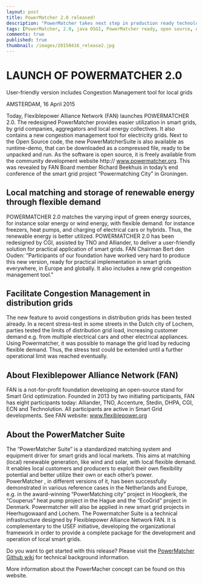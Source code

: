 ```yaml
---
layout: post
title: PowerMatcher 2.0 released!
description: "PowerMatcher takes next step in production ready technology"
tags: [PowerMatcher, 2.0, java OSGI, PowerMatcher ready, open source, Apache 2.0, community, PowerMatcherSuite]
comments: true
published: true
thumbnail: /images/20150416_release2.jpg
---
```


# LAUNCH OF POWERMATCHER 2.0  

User-friendly version includes Congestion Management tool for local grids

AMSTERDAM, 16 April 2015

Today, Flexiblepower Alliance Network (FAN) launches POWERMATCHER 2.0. The redesigned PowerMatcher provides easier utilization in smart grids, by grid companies, aggregators and local energy collectives.  It  also contains a new congestion management tool for electricity grids. Next to the Open Source code, the new PowerMatcherSuite is  also available as runtime-demo, that can be downloaded as a compressed file, ready to be unpacked and run.  As the software is open source, it is freely available from the community development website http:// www.powermatcher.org. This was revealed by FAN Board member Richard Beekhuis  in today’s end conference of the smart grid project “Powermatching City” in Groningen. 

## Local matching and storage of renewable energy through flexible demand

POWERMATCHER 2.0 matches the varying input of green energy sources, for instance solar energy or wind energy,  with flexible demand: for instance freezers, heat pumps, and charging of electrical cars or hybrids. Thus, the renewable energy is better utilized.  POWERMATCHER 2.0 has been  redesigned by CGI, assisted by TNO and Alliander, to deliver a user-friendly solution for practical  application of smart grids.  FAN Chairman Bert den Ouden: “Participants of our foundation have worked very hard to produce this new version, ready for practical implementation in smart grids everywhere, in Europe and globally. It also includes a new grid congestion management tool.”     

## Facilitate Congestion Management in distribution grids 

The new feature to avoid congestions in distribution grids has been tested already.  In a recent stress-test in some streets in the Dutch city of Lochem, parties tested the limits of distribution grid load, increasing customer demand e.g. from multiple electrical cars and other electrical appliances. Using Powermatcher, it was possible to manage the grid load by reducing flexible demand. Thus, the stress test could be extended until a further operational limit was reached eventually.

## About Flexiblepower Alliance Network (FAN)
FAN is a not-for-profit foundation developing an open-source stand for Smart Grid optimization. Founded in 2013 by two initiating participants, FAN has eight participants today:  Alliander, TNO, Accenture, Stedin, DHPA, CGI, ECN and Technolution.  All participants are active in Smart Grid developments.   See FAN website: www.flexiblepower.org 

## About the PowerMatcher Suite

The “PowerMatcher Suite” is a standardized matching system and equipment driver for smart grids and local markets. This aims at matching (local) renewable generation, like wind and solar, with local flexible demand.  It enables local customers and producers to exploit their own flexibility potential and better utilize their own or each other’s power.  
PowerMatcher , in different  versions of it, has been successfully demonstrated in various reference cases in the Netherlands and Europe, e.g. in the award-winning “PowerMatching city” project in Hoogkerk, the “Couperus” heat pump project in the Hague and the “EcoGrid” project in Denmark.  Powermatcher will also be applied in new smart grid projects in Heerhugowaard and Lochem. 
The Powermatcher Suite is a technical infrastructure designed by Flexiblepower Alliance Network FAN.  It is complementary to the USEF initiative, developing the organizational framework in order to  provide a complete package for the development and operation of local smart grids. 


Do you want to get started with this release? Please visit the [PowerMatcher Github wiki](https://github.com/flexiblepower/powermatcher/wiki) for technical background information.

More information about the PowerMacher concept can be found on this website.
